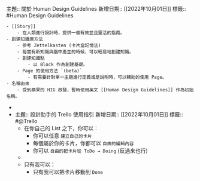 主題:: 關於 Human Design Guidelines
新增日期:: [[2022年10月01日]]
標籤:: #Human Design Guidelines

	- [[Story]]
		- 在人類進行設計時，提供一個有效並且靈活的指南。
	- 創建知識庫方法
		- 參考 Zettelkasten (卡片盒記憶法)
		- 每當有新知識與腦中產生的時候，可以輕易地創建知識。
		- 創建知識點
			- 以 Block 作為創建基礎。
		- Page 的使用方法 `(beta)`
			- 有需要針對單一主題進行定義或是說明時，可以輔助的使用 Page。
	- 名稱由來
		- 受到蘋果的 HIG 啟發，暫時使用英文 [[Human Design Guidelines]] 作為初始名稱。
-
- 主題:: 設計助手的 Trello 使用指引 
  新增日期:: [[2022年10月01日]]
  標籤:: #@Trello
	- 在你自己的 List 之下，你可以：
		- 你可以任意 `建立自己的卡片`
		- 每個屬於你的卡片，你都可以 `自由的編輯內容`
		- 你可以 `自由的把卡片從 ToDo → Doing`  (反過來也行)
	-
	- 只有我可以：
		- 只有我可以把卡片移動到 `Done`